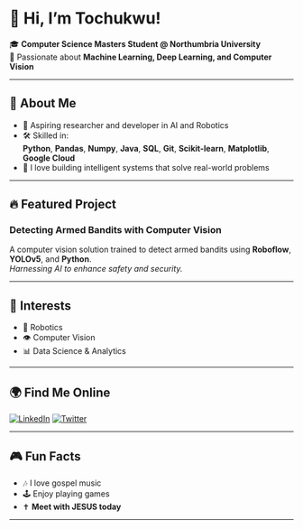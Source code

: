 # 👋 Hi, I’m Tochukwu!

🎓 **Computer Science Masters Student @ Northumbria University**  
🔬 Passionate about **Machine Learning, Deep Learning, and Computer Vision**

---

## 🚀 About Me

- 🌟 Aspiring researcher and developer in AI and Robotics
- 🛠️ Skilled in:  
  **Python**, **Pandas**, **Numpy**, **Java**, **SQL**, **Git**, **Scikit-learn**, **Matplotlib**, **Google Cloud**
- 🤖 I love building intelligent systems that solve real-world problems

---

## 🔥 Featured Project

### Detecting Armed Bandits with Computer Vision

A computer vision solution trained to detect armed bandits using **Roboflow**, **YOLOv5**, and **Python**.  
*Harnessing AI to enhance safety and security.*

---

## 🌱 Interests

- 🤖 Robotics
- 👁️ Computer Vision
- 📊 Data Science & Analytics

---

## 🌍 Find Me Online

[![LinkedIn](https://img.shields.io/badge/LinkedIn-blue?logo=linkedin&style=flat-square)](https://www.linkedin.com/in/tochukwu-chidi-9466b6156/)
[![Twitter](https://img.shields.io/badge/Twitter-1DA1F2?logo=twitter&style=flat-square)](https://x.com/tochukwu_chidi_)

---

## 🎮 Fun Facts

- 🎶 I love gospel music
- 🕹️ Enjoy playing games
- ✝️ **Meet with JESUS today**

---

<!--
**tochidan/tochidan** is a ✨ special ✨ repository because its README.md (this file) appears on your GitHub profile.
-->
